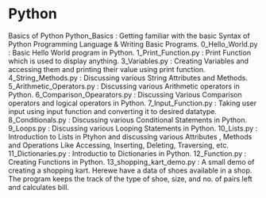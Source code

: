 # Python
Basics of Python
Python_Basics : 
  Getting familiar with the basic Syntax of Python Programming Language & Writing Basic Programs.
    0_Hello_World.py : Basic Hello World program in Python.
    1_Print_Function.py : Print Function which is used to display anything.
    3_Variables.py : Creating Variables and accessing them and printing their value using print function.
    4_String_Methods.py : Discussing various String Attributes and Methods.
    5_Arithmetic_Operators.py : Discussing various Arithmetic operators in Python.
    6_Comparison_Opearators.py : Discussing Various Comparison operators and logical operators in Python.
    7_Input_Function.py : Taking user input using input function and converting it to desired datatype.
    8_Conditionals.py : Discussing various Conditional Statements in Python.
    9_Loops.py : Discussing various Looping Statements in Python.
    10_Lists.py : Introduction to Lists in Ptyhon and discussing various Attributes , Methods and Operations Like Accessing,           Inserting, Deleting, Traversing, etc. 
    11_Dictionaries.py : Introductio to Dictionaries in Python.
    12_Function.py : Creating Functions in Python.
    13_shopping_kart_demo.py : A small demo of creating a shopping kart. Herewe have a data of shoes available in a shop. The           program keeps the track of the type of shoe, size, and no. of pairs left and calculates bill. 
	
